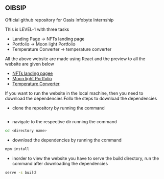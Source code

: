## OIBSIP

Official github repository for Oasis Infobyte Internship

This is LEVEL-1 with three tasks

-   Landing Page -> NFTs landing page
-   Portfolio -> Moon light Portfolio
-   Temperature Converter -> temperature converter

All the above website are made using React and the preview to all the website are given below

-   [NFTs landing pagee](https://nfts-landing-page.onrender.com)
-   [Moon light Portfolio](https://moon-light-portfolio.onrender.com)
-   [Temperature Converter](https://temp-conv.onrender.com/)

If you want to run the website in the local machine, then you need to download the dependencies
Follo the steps to download the dependencies

-   clone the repository by running the command

```git

```

-   navigate to the respective dir running the command

```bash
cd <directory name>
```

-   download the dependencies by running the command

```bash
npm install
```

-   inorder to view the website you have to serve the build directory, run the command after downloading the dependencies

```bash
serve -s build
```
